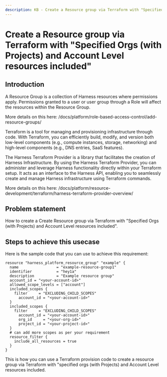 ```yaml
---
description: KB - Create a Resource group via Terraform with "Specified Orgs (with Projects) and Account Level resources included". 
---
```

# Create a Resource group via Terraform with "Specified Orgs (with Projects) and Account Level resources included"

## Introduction
A Resource Group is a collection of Harness resources where permissions apply. Permissions granted to a user or user group through a Role will affect the resources within the Resource Group.

More details on this here: /docs/platform/role-based-access-control/add-resource-groups/

Terraform is a tool for managing and provisioning infrastructure through code. With Terraform, you can efficiently build, modify, and version both low-level components (e.g., compute instances, storage, networking) and high-level components (e.g., DNS entries, SaaS features).

The Harness Terraform Provider is a library that facilitates the creation of Harness Infrastructure. By using the Harness Terraform Provider, you can administer and leverage Harness functionality directly within your Terraform setup. It acts as an interface to the Harness API, enabling you to seamlessly create and manage Harness infrastructure using Terraform commands.

More details on this here: /docs/platform/resource-development/terraform/harness-terraform-provider-overview/
## Problem statement

How to create a Create Resource group via Terraform with "Specified Orgs (with Projects) and Account Level resources included". 

## Steps to achieve this usecase
Here is the sample code that you can use to achieve this requirement:

```
resource "harness_platform_resource_group" "example" {
  name                 = "example-resource-group1"
  identifier           = "hey1a"
  description          = "Example resource group"
  account_id = "<your-account-id>"
  allowed_scope_levels = ["account"]
  included_scopes {
    filter     = "EXCLUDING_CHILD_SCOPES"
      account_id = "<your-account-id>"
  }
  included_scopes {
    filter     = "EXCLUDING_CHILD_SCOPES"
      account_id = "<your-account-id>"
      org_id     = "<your-org-id>"
      project_id = "<your-project-id>"
  }
  # can add more scopes as per your requirement
  resource_filter {
    include_all_resources = true
  }
}
```

This is how you can use a Terraform provision code to create a resource group via Terraform with "specified orgs (with Projects) and Account Level resources included.
 